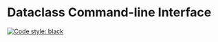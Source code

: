 # Dataclass Command-line Interface

[![Code style: black](https://img.shields.io/badge/code%20style-black-000000.svg)](https://github.com/psf/black)

